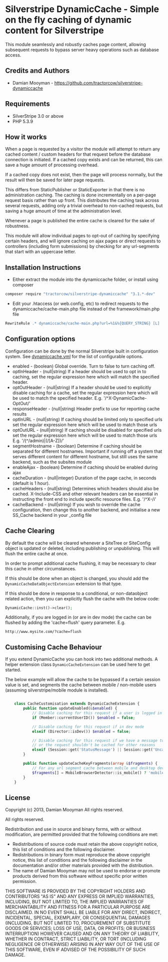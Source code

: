 # Silverstripe DynamicCache - Simple on the fly caching of dynamic content for Silverstripe

This module seamlessly and robustly caches page content, allowing subsequent requests to bypass
server heavy operations such as database access.

## Credits and Authors

 * Damian Mooyman - <https://github.com/tractorcow/silverstripe-dynamiccache>

## Requirements

 * SilverStripe 3.0 or above
 * PHP 5.3.9

## How it works

When a page is requested by a visitor the module will attempt to return any cached
content / custom headers for that request before the database connection is initiated.
If a cached copy exists and can be returned, this can save a huge amount of processing
overhead.

If a cached copy does not exist, then the page will process normally, but the result
will then be saved for later page requests.

This differs from StaticPublisher or StaticExporter in that there is no administration
caching. The caching is done incrementally on a per-page request basis rather than
up front. This distributes the caching task across several requests, adding only a
trivial overhead to non-cached requests, but saving a huge amount of time at the
administration level.

Whenever a page is published the entire cache is cleared for the sake of robustness.

This module will allow individual pages to opt-out of caching by specifying certain headers,
and will ignore caching on ajax pages or direct requests to controllers (including 
form submissions) by checking for any url-segments that start with an uppercase letter.

## Installation Instructions

 * Either extract the module into the dynamiccache folder, or install using composer

```bash
composer require "tractorcow/silverstripe-dynamiccache" "3.1.*-dev"
```

 * Edit your .htaccess (or web.config, etc) to redirect requests to the dynamiccache/cache-main.php
   file instead of the framework/main.php file

```apache
RewriteRule .* dynamiccache/cache-main.php?url=%1&%{QUERY_STRING} [L]
```

## Configuration options

Configuration can be done by the normal Silverstripe built in configuration system.
See [dynamiccache.yml](_config/dynamiccache.yml) for the list of configurable options.

 * enabled - (boolean) Global override. Turn to false to turn caching off.
 * optInHeader - (null|string) If a header should be used to opt in to caching,
   set the regular expression here which will match the specified header.
 * optOutHeader - (null|string) If a header should be used to explicitly disable
   caching for a cache, set the regular expression here which will be used to
   match the specified header. E.g. '/^X\-DynamicCache\-OptOut/'
 * responseHeader - (null|string) Header prefix to use for reporting cache results
 * optInURL - (null|string) If caching should be limited only to specified urls
   set the regular expression here which will be used to match those urls
 * optOutURL - (null|string) If caching should be disabled for specified urls 
   set the regular expression here which will be used to match those urls
   E.g. '/(^\/admin)|(\/[A-Z])/'
 * segmentHostname - (boolean) Determine if caching should be separated for
   different hostnames. Important if running off a system that serves different
   content for different hostname, but still uses the same backend, such as the
   subsites module
 * enableAjax - (boolean) Determine if caching should be enabled during ajax
 * cacheDuration - (null|integer) Duration of the page cache, in seconds (default is 1 hour).
 * cacheHeaders - (null|string) Determines which headers should also be cached.
   X-Include-CSS and other relevant headers can be essential in instructing the
   front end to include specific resource files. E.g. '/^X\-/i'
 * cacheBackend - (null|string) If you wish to override the cache configuration,
   then change this to another backend, and initialise a new SS_Cache backend
   in your _config file

## Cache Clearing

By default the cache will be cleared whenever a SiteTree or SiteConfig object is updated or deleted, including
publishing or unpublishing. This will flush the entire cache at once.

In order to prompt additional cache flushing, it may be necessary to clear this cache in other circumstances.

If this should be done when an object is changed, you should add the `DynamicCacheDataObjectExtension` extension
to that type.

If this should be done in response to a conditional, or non-dataobject related action, then you can explicitly flush
the cache with the below code:

```php
DynamicCache::inst()->clear();
```

Additionally, if you are logged in (or are in dev mode) the cache can be flushed by adding the 'cache=flush' query
parameter. E.g.

`http://www.mysite.com/?cache=flush`

## Customising Cache Behaviour

If you extend DynamicCache you can hook into two additional methods. A helper extension class `DynamicCacheExtension`
can be used here to get started.

The below example will allow the cache to be bypassed if a certain session value is set, and segments the cache between
mobile / non-mobile users (assuming silverstripe/mobile module is installed).

```php

	class CacheCustomisation extends DynamicCacheExtension {
		public function updateEnabled(&$enabled) {
			// Disable caching for this request if a user is logged in
			if (Member::currentUserID()) $enabled = false;

			// Disable caching for this request if in dev mode
			elseif (Director::isDev()) $enabled = false;

			// Disable caching for this request if we have a message to display
			// or the request shouldn't be cached for other reasons
			elseif (Session::get('StatusMessage') || Session::get('Uncachable')) $enabled = false;
		}

		public function updateCacheKeyFragments(array &$fragments) {
			// For any url segment cache between mobile and desktop devices.
			$fragments[] = MobileBrowserDetector::is_mobile() ? 'mobile' : 'desktop';
		}
	}

```

## License

Copyright (c) 2013, Damian Mooyman
All rights reserved.

All rights reserved.

Redistribution and use in source and binary forms, with or without
modification, are permitted provided that the following conditions are met:

 * Redistributions of source code must retain the above copyright
   notice, this list of conditions and the following disclaimer.
 * Redistributions in binary form must reproduce the above copyright
   notice, this list of conditions and the following disclaimer in the
   documentation and/or other materials provided with the distribution.
 * The name of Damian Mooyman may not be used to endorse or promote products
   derived from this software without specific prior written permission.

THIS SOFTWARE IS PROVIDED BY THE COPYRIGHT HOLDERS AND CONTRIBUTORS "AS IS" AND
ANY EXPRESS OR IMPLIED WARRANTIES, INCLUDING, BUT NOT LIMITED TO, THE IMPLIED
WARRANTIES OF MERCHANTABILITY AND FITNESS FOR A PARTICULAR PURPOSE ARE
DISCLAIMED. IN NO EVENT SHALL <COPYRIGHT HOLDER> BE LIABLE FOR ANY
DIRECT, INDIRECT, INCIDENTAL, SPECIAL, EXEMPLARY, OR CONSEQUENTIAL DAMAGES
(INCLUDING, BUT NOT LIMITED TO, PROCUREMENT OF SUBSTITUTE GOODS OR SERVICES;
LOSS OF USE, DATA, OR PROFITS; OR BUSINESS INTERRUPTION) HOWEVER CAUSED AND
ON ANY THEORY OF LIABILITY, WHETHER IN CONTRACT, STRICT LIABILITY, OR TORT
(INCLUDING NEGLIGENCE OR OTHERWISE) ARISING IN ANY WAY OUT OF THE USE OF THIS
SOFTWARE, EVEN IF ADVISED OF THE POSSIBILITY OF SUCH DAMAGE.
